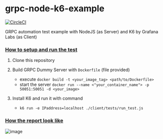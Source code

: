 # grpc-node-k6-example
[![CircleCI](https://circleci.com/gh/lynix28/grpc-node-k6-example/tree/master.svg?style=shield)](https://circleci.com/gh/lynix28/grpc-node-k6-example/tree/master)

GRPC automation test example with NodeJS (as Server) and K6 by Grafana Labs (as Client)

<h3><ins>How to setup and run the test</h3>
  
1. Clone this repository
  
2. Build GRPC Dummy Server with `Dockerfile` (file provided)
    - execute `docker build -t <your_image_tag> <path/to/Dockerfile>`
    - start the server `docker run --name <"your_container_name"> -p 50051:50051 -d <your_image>`
  
3. Install K6 and run it with command
    - `k6 run -e IPaddress=localhost ./client/tests/run_test.js`
  
<h3><ins>How the report look like</h3>
  
![image](https://github.com/lynix28/grpc-node-k6-example/assets/102797648/75210e59-f1fc-4c53-872d-6152d77cb7a9)
